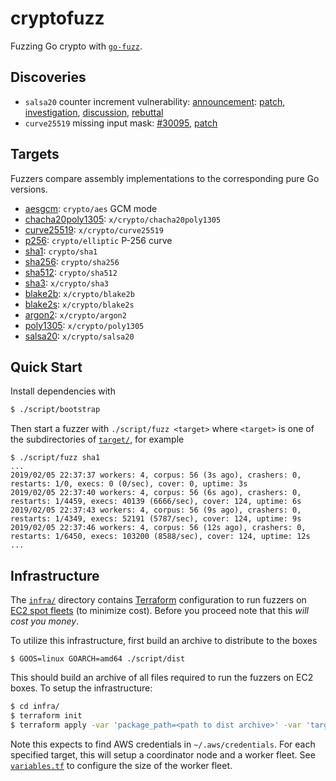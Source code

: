 # cryptofuzz

Fuzzing Go crypto with [`go-fuzz`](https://github.com/dvyukov/go-fuzz).

## Discoveries

* `salsa20` counter increment vulnerability: [announcement](https://groups.google.com/forum/#!topic/golang-dev/1X7VG7FDw2A): [patch](https://github.com/golang/crypto/commit/b7391e95e576cacdcdd422573063bc057239113d), [investigation](https://github.com/mmcloughlin/bugsalsa), [discussion](https://twitter.com/FiloSottile/status/1108569374343000064), [rebuttal](https://twitter.com/hashbreaker/status/1108637226089496577)
* `curve25519` missing input mask: [#30095](https://golang.org/issue/30095), [patch](https://github.com/golang/crypto/commit/193df9c0f06f8bb35fba505183eaf0acc0136505)

## Targets

Fuzzers compare assembly implementations to the corresponding pure Go versions.

* [aesgcm](target/aesgcm): `crypto/aes` GCM mode
* [chacha20poly1305](target/chacha20poly1305): `x/crypto/chacha20poly1305`
* [curve25519](target/curve25519): `x/crypto/curve25519`
* [p256](target/p256): `crypto/elliptic` P-256 curve
* [sha1](target/sha1): `crypto/sha1`
* [sha256](target/sha256): `crypto/sha256`
* [sha512](target/sha512): `crypto/sha512`
* [sha3](target/sha3): `x/crypto/sha3`
* [blake2b](target/blake2b): `x/crypto/blake2b`
* [blake2s](target/blake2s): `x/crypto/blake2s`
* [argon2](target/argon2): `x/crypto/argon2`
* [poly1305](target/poly1305): `x/crypto/poly1305`
* [salsa20](target/salsa20): `x/crypto/salsa20`

## Quick Start

Install dependencies with

```sh
$ ./script/bootstrap
```

Then start a fuzzer with `./script/fuzz <target>` where `<target>` is one of the subdirectories of [`target/`](target), for example

```
$ ./script/fuzz sha1
...
2019/02/05 22:37:37 workers: 4, corpus: 56 (3s ago), crashers: 0, restarts: 1/0, execs: 0 (0/sec), cover: 0, uptime: 3s
2019/02/05 22:37:40 workers: 4, corpus: 56 (6s ago), crashers: 0, restarts: 1/4459, execs: 40139 (6666/sec), cover: 124, uptime: 6s
2019/02/05 22:37:43 workers: 4, corpus: 56 (9s ago), crashers: 0, restarts: 1/4349, execs: 52191 (5787/sec), cover: 124, uptime: 9s
2019/02/05 22:37:46 workers: 4, corpus: 56 (12s ago), crashers: 0, restarts: 1/6450, execs: 103200 (8588/sec), cover: 124, uptime: 12s
...
```

## Infrastructure

The [`infra/`](infra) directory contains [Terraform](https://www.terraform.io/) configuration to run fuzzers on [EC2 spot fleets](https://docs.aws.amazon.com/AWSEC2/latest/UserGuide/spot-fleet.html) (to minimize cost). Before you proceed note that this _will cost you money_.

To utilize this infrastructure, first build an archive to distribute to the boxes

```
$ GOOS=linux GOARCH=amd64 ./script/dist
```

This should build an archive of all files required to run the fuzzers on EC2 boxes. To setup the infrastructure:

```sh
$ cd infra/
$ terraform init
$ terraform apply -var 'package_path=<path to dist archive>' -var 'targets=["p256", "sha3"]'
```

Note this expects to find AWS credentials in `~/.aws/credentials`. For each specified target, this will setup a coordinator node and a worker fleet. See [`variables.tf`](infra/variables.tf) to configure the size of the worker fleet.
